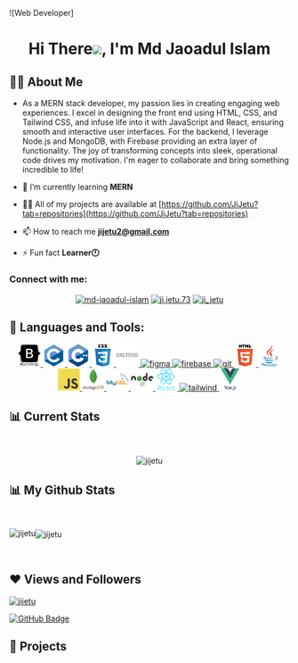 ![Web Developer]

<h1 align="center">Hi There<img src="https://raw.githubusercontent.com/MartinHeinz/MartinHeinz/master/wave.gif" width="30px">, I'm Md Jaoadul Islam</h1>


## 🙋‍♂️ About Me
 - As a MERN stack developer, my passion lies in creating engaging web experiences. I excel in designing the front end using HTML, CSS, and Tailwind CSS, and infuse life into it with JavaScript and React, ensuring smooth and interactive user interfaces. For the backend, I leverage Node.js and MongoDB, with Firebase providing an extra layer of functionality. The joy of transforming concepts into sleek, operational code drives my motivation. I'm eager to collaborate and bring something incredible to life!



- 🌱 I’m currently learning **MERN**

- 👨‍💻 All of my projects are available at [https://github.com/JiJetu?tab=repositories](https://github.com/JiJetu?tab=repositories)

- 📫 How to reach me **jijetu2@gmail.com**

- ⚡ Fun fact **Learner🕛**



### Connect with me:

<p align="center">
<a href="https://linkedin.com/in/md-jaoadul-islam" target="blank"><img align="center" src="https://raw.githubusercontent.com/rahuldkjain/github-profile-readme-generator/master/src/images/icons/Social/linked-in-alt.svg" alt="md-jaoadul-islam" height="30" width="40" /></a>
<a href="https://fb.com/ji.jetu.73" target="blank"><img align="center" src="https://raw.githubusercontent.com/rahuldkjain/github-profile-readme-generator/master/src/images/icons/Social/facebook.svg" alt="ji.jetu.73" height="30" width="40" /></a>
<a href="https://instagram.com/ji_jetu" target="blank"><img align="center" src="https://raw.githubusercontent.com/rahuldkjain/github-profile-readme-generator/master/src/images/icons/Social/instagram.svg" alt="ji_jetu" height="30" width="40" /></a>
  
</p>

## 🚀 Languages and Tools:

<p align="center">
  <a href="https://getbootstrap.com" target="_blank" rel="noreferrer"> <img src="https://raw.githubusercontent.com/devicons/devicon/master/icons/bootstrap/bootstrap-plain-wordmark.svg" alt="bootstrap" width="40" height="40"/> </a> <a href="https://www.cprogramming.com/" target="_blank" rel="noreferrer"> <img src="https://raw.githubusercontent.com/devicons/devicon/master/icons/c/c-original.svg" alt="c" width="40" height="40"/> </a> <a href="https://www.w3schools.com/cpp/" target="_blank" rel="noreferrer"> <img src="https://raw.githubusercontent.com/devicons/devicon/master/icons/cplusplus/cplusplus-original.svg" alt="cplusplus" width="40" height="40"/> </a> <a href="https://www.w3schools.com/css/" target="_blank" rel="noreferrer"> <img src="https://raw.githubusercontent.com/devicons/devicon/master/icons/css3/css3-original-wordmark.svg" alt="css3" width="40" height="40"/> </a> <a href="https://expressjs.com" target="_blank" rel="noreferrer"> <img src="https://raw.githubusercontent.com/devicons/devicon/master/icons/express/express-original-wordmark.svg" alt="express" width="40" height="40"/> </a> <a href="https://www.figma.com/" target="_blank" rel="noreferrer"> <img src="https://www.vectorlogo.zone/logos/figma/figma-icon.svg" alt="figma" width="40" height="40"/> </a> <a href="https://firebase.google.com/" target="_blank" rel="noreferrer"> <img src="https://www.vectorlogo.zone/logos/firebase/firebase-icon.svg" alt="firebase" width="40" height="40"/> </a> <a href="https://git-scm.com/" target="_blank" rel="noreferrer"> <img src="https://www.vectorlogo.zone/logos/git-scm/git-scm-icon.svg" alt="git" width="40" height="40"/> </a> <a href="https://www.w3.org/html/" target="_blank" rel="noreferrer"> <img src="https://raw.githubusercontent.com/devicons/devicon/master/icons/html5/html5-original-wordmark.svg" alt="html5" width="40" height="40"/> </a> <a href="https://www.java.com" target="_blank" rel="noreferrer"> <img src="https://raw.githubusercontent.com/devicons/devicon/master/icons/java/java-original.svg" alt="java" width="40" height="40"/> </a> <a href="https://developer.mozilla.org/en-US/docs/Web/JavaScript" target="_blank" rel="noreferrer"> <img src="https://raw.githubusercontent.com/devicons/devicon/master/icons/javascript/javascript-original.svg" alt="javascript" width="40" height="40"/> </a> <a href="https://www.mongodb.com/" target="_blank" rel="noreferrer"> <img src="https://raw.githubusercontent.com/devicons/devicon/master/icons/mongodb/mongodb-original-wordmark.svg" alt="mongodb" width="40" height="40"/> </a> <a href="https://www.mysql.com/" target="_blank" rel="noreferrer"> <img src="https://raw.githubusercontent.com/devicons/devicon/master/icons/mysql/mysql-original-wordmark.svg" alt="mysql" width="40" height="40"/> </a> <a href="https://nodejs.org" target="_blank" rel="noreferrer"> <img src="https://raw.githubusercontent.com/devicons/devicon/master/icons/nodejs/nodejs-original-wordmark.svg" alt="nodejs" width="40" height="40"/> </a> <a href="https://reactjs.org/" target="_blank" rel="noreferrer"> <img src="https://raw.githubusercontent.com/devicons/devicon/master/icons/react/react-original-wordmark.svg" alt="react" width="40" height="40"/> </a> <a href="https://tailwindcss.com/" target="_blank" rel="noreferrer"> <img src="https://www.vectorlogo.zone/logos/tailwindcss/tailwindcss-icon.svg" alt="tailwind" width="40" height="40"/> </a> <a href="https://vuejs.org/" target="_blank" rel="noreferrer"> <img src="https://raw.githubusercontent.com/devicons/devicon/master/icons/vuejs/vuejs-original-wordmark.svg" alt="vuejs" width="40" height="40"/> </a>
</p>



## 📊 Current Stats
<br/>
<p align="center"><img align="center" src="https://github-readme-streak-stats.herokuapp.com/?user=jijetu&" alt="jijetu" /></p>

## 📊 My Github Stats

  <br/>
  <p>
  <img align="center" src="https://github-readme-stats.vercel.app/api?username=jijetu&show_icons=true&locale=en" alt="jijetu" />
  <img align="left" src="https://github-readme-stats.vercel.app/api/top-langs?username=jijetu&show_icons=true&locale=en&layout=compact" alt="jijetu" />
  </p>
  <br/>

  ## ❤ Views and Followers
<a href="https://github.com/jijetu/github-profile-views-counter">
    <img src="https://komarev.com/ghpvc/?username=jijetu&label=Profile%20views&color=0e75b6&style=flat" alt="jijetu" >
</a>

<a href="https://github.com/jijetu?tab=followers"><img src="https://img.shields.io/github/followers/jijetu?label=Followers&style=social" alt="GitHub Badge"></a>

## 🌱 Projects

